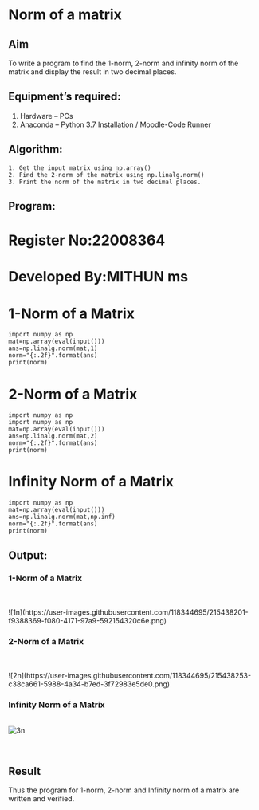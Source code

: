# Norm of a matrix
## Aim
To write a program to find the 1-norm, 2-norm and infinity norm of the matrix and display the result in two decimal places.
## Equipment’s required:
1.	Hardware – PCs
2.	Anaconda – Python 3.7 Installation / Moodle-Code Runner
## Algorithm:
	1. Get the input matrix using np.array()   
    2. Find the 2-norm of the matrix using np.linalg.norm()
	3. Print the norm of the matrix in two decimal places.
## Program:
# Register No:22008364
# Developed By:MITHUN ms
# 1-Norm of a Matrix
```
import numpy as np
mat=np.array(eval(input()))
ans=np.linalg.norm(mat,1)
norm="{:.2f}".format(ans)
print(norm)
```

# 2-Norm of a Matrix
```
import numpy as np
import numpy as np
mat=np.array(eval(input()))
ans=np.linalg.norm(mat,2)
norm="{:.2f}".format(ans)
print(norm)
```

# Infinity Norm of a Matrix
```
import numpy as np
mat=np.array(eval(input()))
ans=np.linalg.norm(mat,np.inf)
norm="{:.2f}".format(ans)
print(norm)
```
## Output:
### 1-Norm of a Matrix
<br>
<br>![1n](https://user-images.githubusercontent.com/118344695/215438201-f9388369-f080-4171-97a9-592154320c6e.png)


<br>

### 2-Norm of a Matrix
<br>
<br>![2n](https://user-images.githubusercontent.com/118344695/215438253-c38ca661-5988-4a34-b7ed-3f72983e5de0.png)

<br>

### Infinity Norm of a Matrix
<br>![3n](https://user-images.githubusercontent.com/118344695/215438311-39f64b83-487a-419e-86bb-d14c03a4e0ce.png)

<br>

## Result
Thus the program for 1-norm, 2-norm and Infinity norm of a matrix are written and verified.

